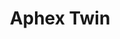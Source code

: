 ---
title: "Aphex Twin"
summary: "UK electronic musician. Born at 5AM 18 August 1971 in Limerick, County Limerick, Ireland. Grammy Award winning composer, in 1991 he co-founded the label with . After having released a number of albums and EPs on Rephlex, , and other labels under many aliases, he gained more and more success from the mid-1990s with releases such as \"\" , #36 on UK charts, and \"\" , #16 on UK charts. The two classic Aphex Twin logos were designed in 1991-1992 by ."
slug: "aphex-twin"
image: "aphex-twin.jpg"
apple_music_artist_url: "https://music.apple.com/gb/artist/aphex-twin/39883194"
wikipedia_url: "none"
---